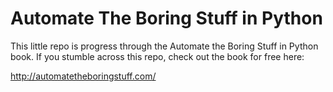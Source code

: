 # Automate The Boring Stuff in Python

This little repo is progress through the Automate the Boring Stuff in Python book.  If you stumble across this repo, check out the book for free here:

http://automatetheboringstuff.com/

